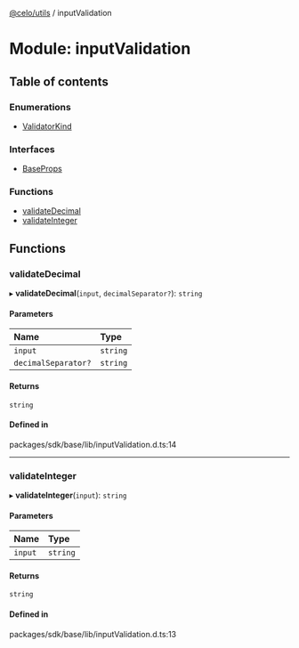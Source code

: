 [@celo/utils](../README.md) / inputValidation

# Module: inputValidation

## Table of contents

### Enumerations

- [ValidatorKind](../enums/inputValidation.ValidatorKind.md)

### Interfaces

- [BaseProps](../interfaces/inputValidation.BaseProps.md)

### Functions

- [validateDecimal](inputValidation.md#validatedecimal)
- [validateInteger](inputValidation.md#validateinteger)

## Functions

### validateDecimal

▸ **validateDecimal**(`input`, `decimalSeparator?`): `string`

#### Parameters

| Name | Type |
| :------ | :------ |
| `input` | `string` |
| `decimalSeparator?` | `string` |

#### Returns

`string`

#### Defined in

packages/sdk/base/lib/inputValidation.d.ts:14

___

### validateInteger

▸ **validateInteger**(`input`): `string`

#### Parameters

| Name | Type |
| :------ | :------ |
| `input` | `string` |

#### Returns

`string`

#### Defined in

packages/sdk/base/lib/inputValidation.d.ts:13
